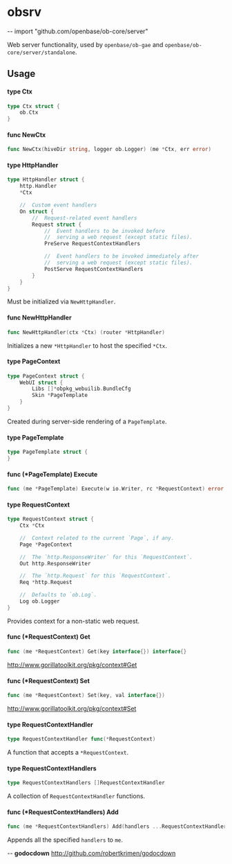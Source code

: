 # obsrv
--
    import "github.com/openbase/ob-core/server"

Web server functionality, used by `openbase/ob-gae` and
`openbase/ob-core/server/standalone`.

## Usage

#### type Ctx

```go
type Ctx struct {
	ob.Ctx
}
```


#### func  NewCtx

```go
func NewCtx(hiveDir string, logger ob.Logger) (me *Ctx, err error)
```

#### type HttpHandler

```go
type HttpHandler struct {
	http.Handler
	*Ctx

	//	Custom event handlers
	On struct {
		//	Request-related event handlers
		Request struct {
			//	Event handlers to be invoked before
			//	serving a web request (except static files).
			PreServe RequestContextHandlers

			//	Event handlers to be invoked immediately after
			//	serving a web request (except static files).
			PostServe RequestContextHandlers
		}
	}
}
```

Must be initialized via `NewHttpHandler`.

#### func  NewHttpHandler

```go
func NewHttpHandler(ctx *Ctx) (router *HttpHandler)
```
Initializes a new `*HttpHandler` to host the specified `*Ctx`.

#### type PageContext

```go
type PageContext struct {
	WebUI struct {
		Libs []*obpkg_webuilib.BundleCfg
		Skin *PageTemplate
	}
}
```

Created during server-side rendering of a `PageTemplate`.

#### type PageTemplate

```go
type PageTemplate struct {
}
```


#### func (*PageTemplate) Execute

```go
func (me *PageTemplate) Execute(w io.Writer, rc *RequestContext) error
```

#### type RequestContext

```go
type RequestContext struct {
	Ctx *Ctx

	//	Context related to the current `Page`, if any.
	Page *PageContext

	//	The `http.ResponseWriter` for this `RequestContext`.
	Out http.ResponseWriter

	//	The `http.Request` for this `RequestContext`.
	Req *http.Request

	//	Defaults to `ob.Log`.
	Log ob.Logger
}
```

Provides context for a non-static web request.

#### func (*RequestContext) Get

```go
func (me *RequestContext) Get(key interface{}) interface{}
```
http://www.gorillatoolkit.org/pkg/context#Get

#### func (*RequestContext) Set

```go
func (me *RequestContext) Set(key, val interface{})
```
http://www.gorillatoolkit.org/pkg/context#Set

#### type RequestContextHandler

```go
type RequestContextHandler func(*RequestContext)
```

A function that accepts a `*RequestContext`.

#### type RequestContextHandlers

```go
type RequestContextHandlers []RequestContextHandler
```

A collection of `RequestContextHandler` functions.

#### func (*RequestContextHandlers) Add

```go
func (me *RequestContextHandlers) Add(handlers ...RequestContextHandler)
```
Appends all the specified `handlers` to `me`.

--
**godocdown** http://github.com/robertkrimen/godocdown
